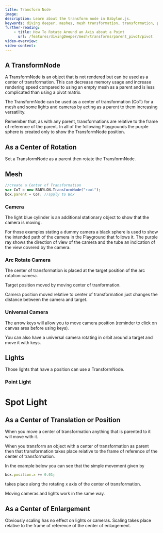 ```yaml
---
title: Transform Node
image:
description: Learn about the transform node in Babylon.js.
keywords: diving deeper, meshes, mesh transformation, transformation, parent, pivot, transform node
further-reading:
    - title: How To Rotate Around an Axis about a Point
      url: /features/divingDeeper/mesh/transforms/parent_pivot/pivot
video-overview:
video-content:
---
```


## A TransformNode

A TransformNode is an object that is not rendered but can be used as a center of transformation. This can decrease memory usage and increase rendering speed compared to using an empty mesh as a parent and is less complicated than using a pivot matrix.

The TransformNode can be used as a center of transformation (CoT) for a mesh and some lights and cameras by acting as a parent to them increasing versatility.

Remember that, as with any parent, transformations are relative to the frame of reference of the parent.
In all of the following Playgrounds the purple sphere is created only to show the TransformNode position.

## As a Center of Rotation

Set a TransformNode as a parent then rotate the TransformNode.

## Mesh

```javascript
//create a Center of Transformation
var CoT = new BABYLON.TransformNode("root");
box.parent = CoT; //apply to Box
```

<Playground id="#2JKA91" title="Center of Transform At Box Center" description="Simple example of the center of transform at a box center."/>
<Playground id="#2JKA91#1" title="Center of Transform Offset" description="Simple example of a center of transform offset."/>
<Playground id="#2JKA91#2" title="Box Rotating about its Local Axes" description="Simple example of a box rotating about its local axes."/>

### Camera

The light blue cylinder is an additional stationary object to show that the camera is moving.

For those examples stating a dummy camera a black sphere is used to show the intended path of the camera in the Playground that follows it. The purple ray shows the direction of view of the camera and the tube an indication of the view covered by the camera.

### Arc Rotate Camera

The center of transformation is placed at the target position of the arc rotation camera.  
<Playground id="#PP962K#1" title="Rotating Dummy Camera" description="Simple example of a rotating dummy camera."/>
<Playground id="#2JKA91#4" title="Rotating Arc Camera" description="Simple example of a rotating arc camera."/>

Target position moved by moving center of tranformation.  
<Playground id="#PP962K#2" title="Rotating Dummy Camera" description="Simple example of a rotating dummy camera."/>
<Playground id="#2JKA91#5" title="Rotating Arc Camera" description="Simple example of a rotating arc camera."/>

Camera position moved relative to center of transformation just changes the distance between the camera and target.  
<Playground id="#PP962K#3" title="Rotating Dummy Camera" description="Simple example of a rotating dummy camera."/>
<Playground id="#2JKA91#6" title="Rotating Arc Camera" description="Simple example of a rotating arc camera."/>

### Universal Camera

The arrow keys will allow you to move camera position (reminder to click on canvas area before using keys).  
<Playground id="#2JKA91#8" title="Rotating Universal Camera 1" description="Simple example of a rotating universal camera."/>

You can also have a universal camera rotating in orbit around a target and move it with keys.  
<Playground id="#2JKA91#9" title="Rotating Universal Camera 2" description="Simple example of a rotating universal camera."/>

## Lights

Those lights that have a position can use a TransformNode.

### Point Light

<Playground id="#2JKA91#10" title="Rotating Point Light" description="Simple example of a rotating point light."/>

# Spot Light

<Playground id="#2JKA91#11" title="Rotating Spot Light" description="Simple example of a rotating spot light."/>

## As a Center of Translation or Position

When you move a center of transformation anything that is parented to it will move with it.

When you transform an object with a center of transformation as parent then that transformation takes place relative to the frame of reference of the center of transformation.

In the example below you can see that the simple movement given by

```javascript
box.position.x += 0.01;
```

takes place along the rotating x axis of the center of transformation.

<Playground id="#2JKA91#12" title="Box Translation" description="Simple example of a box translation."/>

Moving cameras and lights work in the same way.

## As a Center of Enlargement

Obviously scaling has no effect on lights or cameras. Scaling takes place relative to the frame of reference of the center of enlargement.

<Playground id="#2JKA91#13" title="Box Scaling" description="Simple example of box scaling."/>
